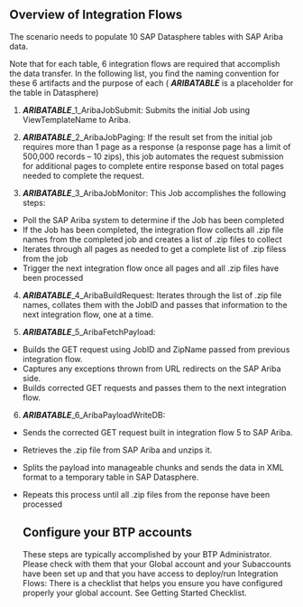 ## Overview of Integration Flows

The scenario needs to populate 10 SAP Datasphere tables with SAP Ariba data.

Note that for each table, 6 integration flows are required that accomplish the data transfer.  In the following list, you find the naming convention for these 6 artifacts and the purpose of each ( **_ARIBATABLE_** is a placeholder for the table in Datasphere)

1. **_ARIBATABLE_**_1_AribaJobSubmit:   Submits the initial Job using ViewTemplateName to Ariba. 

2. **_ARIBATABLE_**_2_AribaJobPaging:  If the result set from the initial job requires more than 1 page as a response (a response page has a limit of 500,000 records – 10 zips), this job automates the request submission for additional pages to complete entire response based on total pages needed to complete the request.

3. **_ARIBATABLE_**_3_AribaJobMonitor: This Job accomplishes the following steps:
- Poll the SAP Ariba system to determine if the Job has been completed
- If the Job has been completed, the integration flow collects all .zip file names from the completed job and creates a list of .zip files to collect
- Iterates through all pages as needed to get a complete list of .zip filess from the job
- Trigger the next integration flow once all pages and all .zip files have been processed

4. **_ARIBATABLE_**_4_AribaBuildRequest:  Iterates through the list of .zip file names, collates them with the JobID and passes that information to the next integration flow, one at a time.

5. **_ARIBATABLE_**_5_AribaFetchPayload: 
- Builds the GET request using JobID and ZipName passed from previous integration flow.
- Captures any exceptions thrown from URL redirects on the SAP Ariba side.
- Builds corrected GET requests and passes them to the next integration flow.

6. **_ARIBATABLE_**_6_AribaPayloadWriteDB: 
- Sends the corrected GET request built in integration flow 5 to SAP Ariba.
- Retrieves the .zip file from SAP Ariba and unzips it.
- Splits the payload into manageable chunks and sends the data in XML format to a temporary table in SAP Datasphere.
- Repeats this process until all .zip files from the reponse have been processed
  
  
  ## Configure your BTP accounts
  
  These steps are typically accomplished by your BTP Administrator.  Please check with them that your Global account and your Subaccounts have been set up and that you have access to deploy/run Integration Flows:
  There is a checklist that helps you ensure you have configured properly your global account. See Getting Started Checklist.
